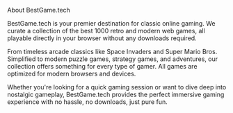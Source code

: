 About BestGame.tech

BestGame.tech is your premier destination for classic online gaming. We curate a collection of the best 1000 retro and modern web games, all playable directly in your browser without any downloads required.

From timeless arcade classics like Space Invaders and Super Mario Bros. Simplified to modern puzzle games, strategy games, and adventures, our collection offers something for every type of gamer. All games are optimized for modern browsers and devices.

Whether you're looking for a quick gaming session or want to dive deep into nostalgic gameplay, BestGame.tech provides the perfect immersive gaming experience with no hassle, no downloads, just pure fun.
